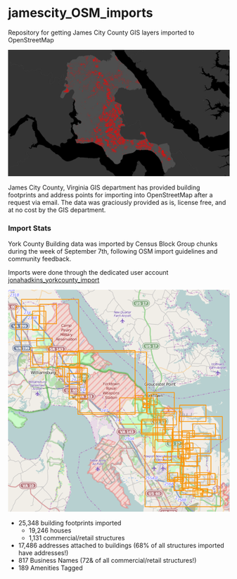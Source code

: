 # jamescity_OSM_imports
Repository for getting James City County GIS layers imported to OpenStreetMap  

![](https://raw.githubusercontent.com/jonahadkins/jamescity-OSM-imports/master/jcc.jpg)

James City County, Virginia GIS department has provided building footprints and address points for importing into OpenStreetMap after a request via email. The data was graciously provided as is, license free, and at no cost by the GIS department.  

### Import Stats  

York County Building data was imported by Census Block Group chunks during the week of September 7th, following OSM import guidelines and community feedback.

Imports were done through the dedicated user account [jonahadkins_yorkcounty_import](https://www.openstreetmap.org/user/jonahadkins_yorkcounty_import/history#map=11/37.2265/-76.5706&layers=D)  

![](https://raw.githubusercontent.com/jonahadkins/yorkcounty-OSM-imports/master/yc_post_import.png)

* 25,348 building footprints imported  
   * 19,246 houses  
   * 1,131 commercial/retail structures  
* 17,486 addresses attached to buildings (68% of all structures imported have addresses!)  
* 817 Business Names (72& of all commercial/retail structures!)  
* 189 Amenities Tagged  
